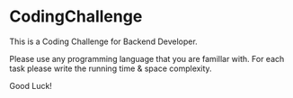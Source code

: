 # CodingChallenge
This is a Coding Challenge for Backend Developer.

Please use any programming language that you are famillar with.
For each task please write the running time & space complexity.

Good Luck!
